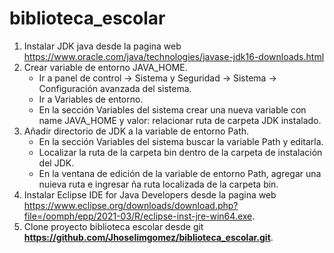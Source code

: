 # biblioteca_escolar
1. Instalar JDK java desde la pagina web https://www.oracle.com/java/technologies/javase-jdk16-downloads.html
2. Crear variable de entorno JAVA_HOME.
   - Ir a panel de control -> Sistema y Seguridad -> Sistema -> Configuración avanzada del sistema.
   - Ir a Variables de entorno.
   - En la sección Variables del sistema crear una nueva variable con name JAVA_HOME y valor: relacionar ruta de carpeta JDK instalado.
3. Añadir directorio de JDK a la variable de entorno Path. 
   - En la sección Variables del sistema buscar la variable Path y editarla.
   - Localizar la ruta de la carpeta bin dentro de la carpeta de instalación del JDK.
   - En la ventana de edición de la variable de entorno Path, agregar una nuieva ruta e ingresar ña ruta localizada de la carpeta bin.
4. Instalar  Eclipse IDE for Java Developers desde la pagina web https://www.eclipse.org/downloads/download.php?file=/oomph/epp/2021-03/R/eclipse-inst-jre-win64.exe.         
5. Clone proyecto biblioteca escolar desde git **https://github.com/Jhoselimgomez/biblioteca_escolar.git**.
